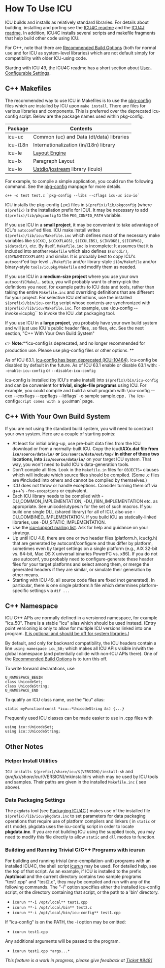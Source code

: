 # How To Use ICU

ICU builds and installs as relatively standard libraries. For details about
building, installing and porting see the [ICU4C
readme](/unicode-org/icu/blob/master/icu4c/readme.html) and the
[ICU4J readme](/unicode-org/icu/blob/master/icu4j/readme.html).
In addition, ICU4C installs several scripts and makefile fragments that help
build other code using ICU.

For C++, note that there are [Recommended Build
Options](/unicode-org/icu/blob/master/icu4c/readme.html#RecBuild)
(both for normal use and for ICU as system-level libraries) which are not
default simply for compatibility with older ICU-using code.

Starting with ICU 49, the ICU4C readme has a short section about
[User-Configurable
Settings](/unicode-org/icu/blob/master/icu4c/readme.html#UserConfig).

## C++ Makefiles

The recommended way to use ICU in Makefiles is to use the
[pkg-config](http://pkg-config.freedesktop.org/) files which are installed by
ICU upon `make install`. There are files for various libraries and components.
This is preferred over the deprecated icu-config script. Below are the package
names used within pkg-config.

| Package | Contents |
|----------|------------------------------------------|
| icu-uc | Common (uc) and Data (dt/data) libraries |
| icu-i18n | Internationalization (in/i18n) library |
| icu-le | [Layout Engine](layoutengine/index.md) |
| icu-lx | Paragraph Layout |
| icu-io | [Ustdio](io/ustdio.md)/[iostream](io/ustream.md) library (icuio) |

For example, to compile a simple application, you could run the following
command. See the [pkg-config](http://pkg-config.freedesktop.org/) manpage for
more details.

    c++ -o test test.c `pkg-config --libs --cflags icu-uc icu-io`

ICU installs the pkg-config (.pc) files in `$(prefix)/lib/pkgconfig` (where
`$(prefix)` is the installation prefix for ICU). It may be necessary to add
`$(prefix)/lib/pkgconfig` to the `PKG_CONFIG_PATH` variable.

If you use ICU in a **small project**, it may be convenient to take advantage of
ICU's `autoconf`'ed files. ICU make install writes
`$(prefix)/lib/icu/Makefile.inc` which defines most of the necessary make
variables like `$(CXX)`, `$(CXXFLAGS)`, `$(ICULIBS)`, `$(INVOKE)`, `$(ICUPKG)`,
`$(datadir)`, etc. By itself, `Makefile.inc` is incomplete: It assumes that it
is included into another `Makefile` which also defines `$(srcdir)`,
`$(DYNAMICCXXFLAGS)` and similar. It is probably best to copy ICU's
`autoconf`'ed top-level `./Makefile` and/or library-style `i18n/Makefile` and/or
binary-style `tools/icupkg/Makefile` and modify them as needed.

If you use ICU in a **medium-size project** where you use your own
`autoconf`/`CMake`/... setup, you will probably want to cherry-pick the
definitions you need, for example paths to ICU data and tools, rather than
taking the entire `Makefile.inc` and overriding definitions that are different
for your project. For selective ICU definitions, use the installed
`$(prefix)/bin/icu-config` script whose contents are synchronized with
`$(prefix)/lib/icu/Makefile.inc`. For example, use `\`icu-config
--invoke=icupkg\`` to invoke the ICU .dat packaging tool.

If you use ICU in a **large project**, you probably have your own build system
and will just use ICU's public header files, .so files, etc. See the next
section, "C++ With Your Own Build System"

:point_right: **Note**:**icu-config is deprecated, and no longer recommended for production
use. Please use pkg-config files or other options. **

As of ICU 63.1, [icu-config has been deprecated
(ICU-10464)](https://unicode-org.atlassian.net/browse/ICU-10464). icu-config be
disabled by default in the future. As of ICU 63.1 enable or disable 63.1 with:
`--enable-icu-config` or `--disable-icu-config`

icu-config is installed (by ICU's make install) into `$(prefix)/bin/icu-config`
and can be convenient for **trivial, single-file programs** using ICU. For
example, you could compile and build a small program with `\`icu-config --cxx
--cxxflags --cppflags --ldflags\` -o sample sample.cpp`. The `icu-config` script
comes with a good `man` page.

## C++ With Your Own Build System

If you are not using the standard build system, you will need to construct your
own system. Here are a couple of starting points:

*   At least for initial bring-up, use pre-built data files from the ICU
    download or from a normally-built ICU. Copy the icudt***XXx*.dat file from
    `icu/source/data/in/` or `icu/source/data/out/tmp/` in either of these two
    locations, into `icu/source/data/in/`** on your target ICU system. That way,
    you won't need to build ICU's data-generation tools.
*   Don't compile all files. Look in the `Makefile.in` files for `OBJECTS=`
    clauses which will indicate which source files should be compiled. (Some .c
    files are #included into others and cannot be compiled by themselves.)
*   ICU does not throw or handle exceptions. Consider turning them off via g++'s
    `-fno-exceptions` or equivalent.
*   Each ICU library needs to be compiled with -DU_COMMON_IMPLEMENTATION,
    -DU_I18N_IMPLEMENTATION etc. as appropriate. See unicode/utypes.h for the
    set of such macros. If you build one single DLL (shared library) for all of
    ICU, also use -DU_COMBINED_IMPLEMENTATION. If you build ICU as
    statically-linked libraries, use -DU_STATIC_IMPLEMENTATION.
*   Use the [icu-support mailing list](http://site.icu-project.org/contacts).
    Ask for help and guidance on your strategy.
*   Up until ICU 4.8, there are one or two header files (platform.h, icucfg.h)
    that are generated by autoconf/configure and thus differ by platform,
    sometimes even by target settings on a single platform (e.g., AIX 32-bit vs.
    64-bit, Mac OS X universal binaries PowerPC vs. x86). If you do not use
    autoconf, you probably need to configure-generate these header files for
    your target platforms and select among them, or merge the generated headers
    if they are similar, or simulate their generation by other means.
*   Starting with ICU 49, all source code files are fixed (not generated). In
    particular, there is one single platform.h file which determines
    platform-specific settings via `#if ...`

## C++ Namespace

ICU C++ APIs are normally defined in a versioned namespace, for example
"icu_50". There is a stable "icu" alias which should be used instead. (Entry
point versioning is only to allow for multiple ICU versions linked into one
program. [It is optional and should be off for system
libraries.](http://source.icu-project.org/repos/icu/trunk/icu4c/readme.html#RecBuild))

By default, and only for backward compatibility, the ICU headers contain a line
`using namespace icu_50;` which makes all ICU APIs visible in/with the global
namespace (and potentially collide with non-ICU APIs there). One of the
[Recommended Build
Options](http://source.icu-project.org/repos/icu/trunk/icu4c/readme.html#RecBuild)
is to turn this off.

To write forward declarations, use

    U_NAMESPACE_BEGIN
    class UnicodeSet;
    class UnicodeString;
    U_NAMESPACE_END

To qualify an ICU class name, use the "icu" alias:

    static myFunction(const *icu::*UnicodeString &s) {...}

Frequently used ICU classes can be made easier to use in .cpp files with

    using icu::UnicodeSet;
    using icu::UnicodeString;

## Other Notes

### Helper Install Utilities

`ICU installs $(prefix)/share/icu/$(VERSION)/install-sh` and
$(prefix)/share/icu/$(VERSION)/mkinstalldirs which may be used by ICU tools and
samples. Their paths are given in the installed `Makefile.inc` ( see above).

### Data Packaging Settings

The `pkgdata` tool (see [Packaging ICU4C](packaging/index.md) ) makes use of the
installed file `$(prefix)/lib/icu/pkgdata.inc` to set parameters for data
packaging operations that require use of platform compilers and linkers ( in
`static` or `dll` mode). pkgdata uses the icu-config script in order to locate
**pkgdata.inc**. If you are not building ICU using the supplied tools, you may
need to modify this file directly to allow `static` and `dll` modes to function.

### Building and Running Trivial C/C++ Programs with icurun

For building and running trivial (one-compilation-unit) programs with an
installed ICU4C, the shell script
[icurun](http://bugs.icu-project.org/trac/browser/trunk/tools/scripts/icurun)
may be used. For detailed help, see the top of that script.
As an example, if ICU is installed to the prefix **/opt/local** and the current
directory contains two sample programs "test1.cpp" and "test2.c", they may be
compiled and run with any of the following commands. The "-i" option specifies
either the installed icu-config script, or the directory containing that script,
or the path to a 'bin' directory.

*   `icurun **-i /opt/local** test1.cpp`
*   `icurun **-i /opt/local/bin** test2.c`
*   `icurun **-i /opt/local/bin/icu-config** test1.cpp`

If "icu-config" is on the PATH, the -i option may be omitted:

*   `icurun test1.cpp`

Any additional arguments will be passed to the program.

*   `icurun test1.cpp *args...*`

*This feature is a work in progress, please give feedback at [Ticket
#8481](http://bugs.icu-project.org/trac/ticket/8481)*
